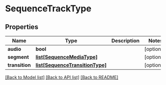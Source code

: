 # SequenceTrackType

## Properties
Name | Type | Description | Notes
------------ | ------------- | ------------- | -------------
**audio** | **bool** |  | [optional] 
**segment** | [**list[SequenceMediaType]**](SequenceMediaType.md) |  | [optional] 
**transition** | [**list[SequenceTransitionType]**](SequenceTransitionType.md) |  | [optional] 

[[Back to Model list]](../README.md#documentation-for-models) [[Back to API list]](../README.md#documentation-for-api-endpoints) [[Back to README]](../README.md)


